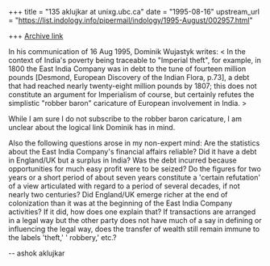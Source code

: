 +++
title = "135 aklujkar at unixg.ubc.ca"
date = "1995-08-16"
upstream_url = "https://list.indology.info/pipermail/indology/1995-August/002957.html"

+++
[Archive link](https://list.indology.info/pipermail/indology/1995-August/002957.html)

In his communication of 16 Aug 1995, Dominik Wujastyk writes: 
< In the context of India's poverty being traceable to "Imperial 
theft", for example, in 1800 the East India Company was in debt to the
tune of fourteen million pounds [Desmond, European Discovery of the
Indian Flora, p.73], a debt that had reached nearly twenty-eight million
pounds by 1807; this does not constitute an argument for Imperialism of
course, but certainly refutes the simplistic "robber baron" caricature
of European involvement in India.  >

While I am sure I do not subscribe to the robber baron caricature, I am
unclear about the logical link Dominik has in mind.  

Also the following questions arose in my non-expert mind: Are the
statistics about the East India Company's financial affairs reliable? Did
it have a debt in England/UK but a surplus in India? Was the debt incurred
because opportunities for much easy profit were to be seized? Do the
figures for two years or a short period of about seven years constitute a
'certain refutation' of a view articulated with regard to a period of
several decades, if not nearly two centuries? Did England/UK emerge richer
at the end of colonization than it was at the beginning of the East India
Company activities? If it did, how does one explain that?  If transactions
are arranged in a legal way but the other party does not have much of a say
in defining or influencing the legal way, does the transfer of wealth still
remain immune to the labels 'theft,' ' robbery,' etc.? 

-- ashok aklujkar






